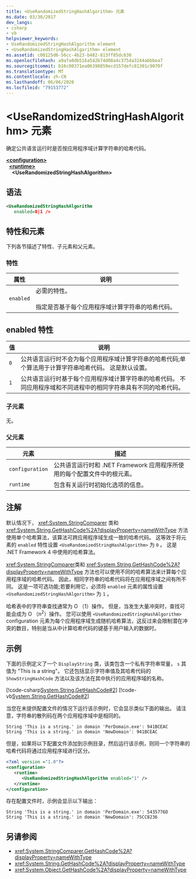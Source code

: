 ```yaml
---
title: <UseRandomizedStringHashAlgorithm> 元素
ms.date: 03/30/2017
dev_langs:
- csharp
- vb
helpviewer_keywords:
- UseRandomizedStringHashAlgorithm element
- <UseRandomizedStringHashAlgorithm> element
ms.assetid: c08125d6-56cc-4b23-b482-813ff85dc630
ms.openlocfilehash: a9afa0db516a542b74d08a4c3754a3244abbbea7
ms.sourcegitcommit: b16c00371ea06398859ecd157defc81301c9070f
ms.translationtype: MT
ms.contentlocale: zh-CN
ms.lasthandoff: 06/06/2020
ms.locfileid: "79153772"
---
```

# <a name="userandomizedstringhashalgorithm-element"></a>\<UseRandomizedStringHashAlgorithm> 元素
确定公共语言运行时是否按应用程序域计算字符串的哈希代码。  
  
[**\<configuration>**](../configuration-element.md)\
&nbsp;&nbsp;[**\<runtime>**](runtime-element.md)\
&nbsp;&nbsp;&nbsp;&nbsp;**\<UseRandomizedStringHashAlgorithm>**  
  
## <a name="syntax"></a>语法  
  
```xml  
<UseRandomizedStringHashAlgorithm
   enabled=0|1 />  
```  
  
## <a name="attributes-and-elements"></a>特性和元素  
 下列各节描述了特性、子元素和父元素。  
  
### <a name="attributes"></a>特性  
  
|属性|说明|  
|---------------|-----------------|  
|`enabled`|必需的特性。<br /><br /> 指定是否基于每个应用程序域计算字符串的哈希代码。|  
  
## <a name="enabled-attribute"></a>enabled 特性  
  
|值|说明|  
|-----------|-----------------|  
|`0`|公共语言运行时不会为每个应用程序域计算字符串的哈希代码;单个算法用于计算字符串哈希代码。 这是默认设置。|  
|`1`|公共语言运行时基于每个应用程序域计算字符串的哈希代码。 不同应用程序域和不同进程中的相同字符串具有不同的哈希代码。|  
  
### <a name="child-elements"></a>子元素  
 无。  
  
### <a name="parent-elements"></a>父元素  
  
|元素|描述|  
|-------------|-----------------|  
|`configuration`|公共语言运行时和 .NET Framework 应用程序所使用的每个配置文件中的根元素。|  
|`runtime`|包含有关运行时初始化选项的信息。|  
  
## <a name="remarks"></a>注解  
 默认情况下， <xref:System.StringComparer> 类和 <xref:System.String.GetHashCode%2A?displayProperty=nameWithType> 方法使用单个哈希算法，该算法可跨应用程序域生成一致的哈希代码。 这等效于将元素的 `enabled` 特性设置 `<UseRandomizedStringHashAlgorithm>` 为 `0` 。 这是 .NET Framework 4 中使用的哈希算法。  
  
 <xref:System.StringComparer>类和 <xref:System.String.GetHashCode%2A?displayProperty=nameWithType> 方法也可以使用不同的哈希算法来计算每个应用程序域的哈希代码。 因此，相同字符串的哈希代码将在应用程序域之间有所不同。 这是一项可选功能;若要利用它，必须将 `enabled` 元素的属性设置 `<UseRandomizedStringHashAlgorithm>` 为 `1` 。  
  
 哈希表中的字符串查找通常为 O （1）操作。 但是，当发生大量冲突时，查找可能会成为 O （n<sup>2</sup>）操作。 您可以使用 `<UseRandomizedStringHashAlgorithm>` configuration 元素为每个应用程序域生成随机哈希算法，这反过来会限制潜在冲突的数目，特别是当从中计算哈希代码的键基于用户输入的数据时。  
  
## <a name="example"></a>示例  
 下面的示例定义了一个 `DisplayString` 类，该类包含一个私有字符串常量， `s` 其值为 "This is a string"。 它还包括显示字符串值及其哈希代码的 `ShowStringHashCode` 方法以及该方法在其中执行的应用程序域的名称。  
  
 [!code-csharp[System.String.GetHashCode#2](../../../../../samples/snippets/csharp/VS_Snippets_CLR_System/system.String.GetHashCode/CS/perdomain.cs#2)]
 [!code-vb[System.String.GetHashCode#2](../../../../../samples/snippets/visualbasic/VS_Snippets_CLR_System/system.String.GetHashCode/VB/perdomain.vb#2)]  
  
 当您在未提供配置文件的情况下运行该示例时，它会显示类似下面的输出。 请注意，字符串的散列码在两个应用程序域中是相同的。  
  
```console
String 'This is a string.' in domain 'PerDomain.exe': 941BCEAC  
String 'This is a string.' in domain 'NewDomain': 941BCEAC  
```  
  
 但是，如果将以下配置文件添加到示例目录，然后运行该示例，则同一个字符串的哈希代码将通过应用程序域进行区分。  
  
```xml  
<?xml version ="1.0"?>  
<configuration>  
   <runtime>  
      <UseRandomizedStringHashAlgorithm enabled="1" />  
   </runtime>  
</configuration>  
```  
  
 存在配置文件时，示例会显示以下输出：  
  
```console
String 'This is a string.' in domain 'PerDomain.exe': 5435776D  
String 'This is a string.' in domain 'NewDomain': 75CC8236  
```  
  
## <a name="see-also"></a>另请参阅

- <xref:System.StringComparer.GetHashCode%2A?displayProperty=nameWithType>
- <xref:System.String.GetHashCode%2A?displayProperty=nameWithType>
- <xref:System.Object.GetHashCode%2A?displayProperty=nameWithType>
